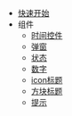 - [快速开始](/)
- 组件
  - [时间控件](/src/directives/datetimepicker/demo)
  <!-- - [省市区联动](/src/directives/china-area-selector/demo) -->
  - [弹窗](/src/directives/ngDialog/demo)
  - [状态](/src/directives/statusHint/demo)
  - [数字](/src/directives/badge/demo)
  - [icon标题](/src/directives/iconTitle/demo)
  - [方块标题](/src/directives/squareTitle/demo)
  - [提示](/src/directives/prompt/demo)
  